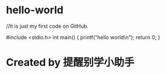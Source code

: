 # hello-world
//It is just my first code on GitHub.

#include <stdio.h>
int main()
{
  printf("hello world\n");
  return 0;
}

# Created by 提醒别学小助手
